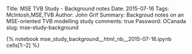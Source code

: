 Title: MSE TVB Study - Background notes
Date: 2015-07-16
Tags: McIntosh,MSE,TVB
Author: John Grif
Summary: Backgroud notes on an MSE-oriented TVB modelling study
comments: true
Password: OCanada
slug: mse-study-background

{% notebook mse_study_background__html_nb__2015-07-16.ipynb cells[1:-2] %}
